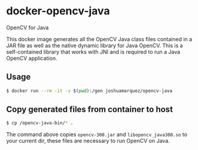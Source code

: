 # docker-opencv-java

OpenCV for Java

This docker image generates all the OpenCV Java class files contained in a JAR file as well as the native dynamic library for Java OpenCV. This is a self-contained library that works with JNI and is required to run a Java OpenCV application.

## Usage

```sh
$ docker run --rm -it -v $(pwd):/gen joshuamarquez/opencv-java
```

## Copy generated files from container to host

```sh
$ cp /opencv-java-bin/* .
```

The command above copies ```opencv-300.jar``` and ```libopencv_java300.so``` to your current dir, these files are necessary to run OpenCV on Java.
